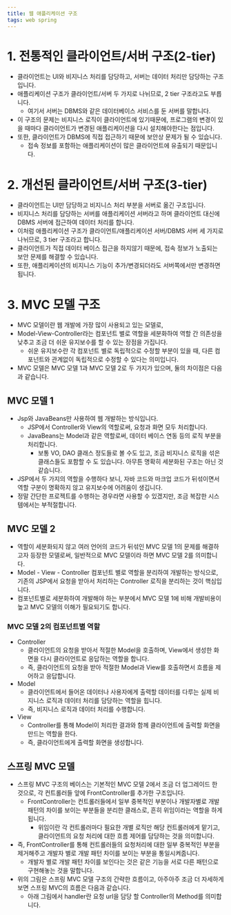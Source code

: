 ```yaml
---
title: 웹 애플리케이션 구조
tags: web spring
---
```


# 1. 전통적인 클라이언트/서버 구조(2-tier)

- 클라이언트는 UI와 비지니스 처리를 담당하고, 서버는 데이터 처리만 담당하는 구조입니다.
- 애플리케이션 구조가 클라이언트/서버 두 가지로 나뉘므로, 2 tier 구조라고도 부릅니다.
  - 여기서 서버는 DBMS와 같은 데이터베이스 서비스를 둔 서버를 말합니다.
- 이 구조의 문제는 비지니스 로직이 클라이언트에 있기때문에, 프로그램의 변경이 있을 때마다 클라이언트가 변경된 애플리케이션을 다시 설치해야한다는 점입니다.
- 또한, 클라이언트가 DBMS에 직접 접근하기 때문에 보안상 문제가 될 수 있습니다.
  - 접속 정보를 포함하는 애플리케이션이 많은 클라이언트에 유출되기 때문입니다.

# 2. 개선된 클라이언트/서버 구조(3-tier)

- 클라이언트는 UI만 담당하고 비지니스 처리 부분을 서버로 옮긴 구조입니다.
- 비지니스 처리를 담당하는 서버를 애플리케이션 서버라고 하며 클라이언트 대신에 DBMS 서버에 접근하여 데이터 처리를 합니다.
- 이처럼 애플리케이션 구조가 클라이언트/애플리케이션 서버/DBMS 서버 세 가지로 나뉘므로, 3 tier 구조라고 합니다.
- 클라이언트가 직접 데이터 베이스 접근을 하지않기 때문에, 접속 정보가 노출되는 보안 문제를 해결할 수 있습니다.
- 또한, 애플리케이션의 비지니스 기능이 추가/변경되더라도 서버쪽에서만 변경하면 됩니다.

# 3. MVC 모델 구조

- MVC 모델이란 웹 개발에 가장 많이 사용되고 있는 모델로,
- Model-View-Controller라는 컴포넌트 별로 역할을 세분화하여 역할 간 의존성을 낮추고 조금 더 쉬운 유지보수를 할 수 있는 장점을 가집니다.
  - 쉬운 유지보수란 각 컴포넌트 별로 독립적으로 수정할 부분이 있을 때, 다른 컴포넌트와 관계없이 독립적으로 수정할 수 있다는 의미입니다.
- MVC 모델은 MVC 모델 1과 MVC 모델 2로 두 가지가 있으며, 둘의 차이점은 다음과 같습니다.

## MVC 모델 1

- Jsp와 JavaBeans만 사용하여 웹 개발하는 방식입니다.
  - JSP에서 Controller와 View의 역할로써, 요청과 화면 모두 처리합니다.
  - JavaBeans는 Model과 같은 역할로써, 데이터 베이스 연동 등의 로직 부분을 처리합니다.
    - 보통 VO, DAO 클래스 정도들로 볼 수도 있고, 조금 비지니스 로직을 섞은 클래스들도 포함할 수 도 있습니다. 아무튼 명확히 세분화된 구조는 아닌 것 같습니다.
- JSP에서 두 가지의 역할을 수행하다 보니, 자바 코드와 마크업 코드가 뒤섞이면서 역할 구분이 명확하지 않고 유지보수에 어려움이 생깁니다.
- 정말 간단한 프로젝트를 수행하는 경우라면 사용할 수 있겠지만, 조금 복잡한 시스템에서는 부적절합니다.

## MVC 모델 2

- 역할이 세분화되지 않고 여러 언어의 코드가 뒤섞인 MVC 모델 1의 문제를 해결하고자 등장한 모델로써, 일반적으로 MVC 모델이라 하면 MVC 모델 2를 의미합니다.
- Model - View - Controller 컴포넌트 별로 역할을 분리하여 개발하는 방식으로, 기존의 JSP에서 요청을 받아서 처리하는 Controller 로직을 분리하는 것이 핵심입니다.
- 컴포넌트별로 세분화하여 개발해야 하는 부분에서 MVC 모델 1에 비해 개발비용이 높고 MVC 모델의 이해가 필요되기도 합니다.

### MVC 모델 2의 컴포넌트별 역할

- Controller
  - 클라이언트의 요청을 받아서 적절한 Model을 호출하며, View에서 생성한 화면을 다시 클라이언트로 응답하는 역할을 합니다.
  - 즉, 클라이언트의 요청을 받아 적절한 Model과 View를 호출하면서 흐름을 제어하고 응답합니다.
- Model
  - 클라이언트에서 들어온 데이터나 사용자에게 출력할 데이터를 다루는 실제 비지니스 로직과 데이터 처리를 담당하는 역할을 힙니다.
  - 즉, 비지니스 로직과 데이터 처리를 수행합니다.
- View
  - Controller를 통해 Model이 처리한 결과와 함께 클라이언트에 출력할 화면을 만드는 역할을 한다.
  - 즉, 클라이언트에게 출력할 화면을 생성합니다.

## 스프링 MVC 모델

- 스프링 MVC 구조의 베이스는 기본적인 MVC 모델 2에서 조금 더 업그레이드 한 것으로, 각 컨트롤러들 앞에 FrontController를 추가한 구조입니다.
  - FrontController는 컨트롤러들에서 일부 중복적인 부분이나 개발자별로 개발 패턴의 차이를 보이는 부분들을 분리한 클래스로, 흔히 위임이라는 역할을 하게됩니다.
    - 위임이란 각 컨트롤러마다 필요한 개별 로직만 해당 컨트롤러에게 맡기고, 클라이언트의 요청 처리에 대한 흐름 제어를 담당하는 것을 의미합니다.
- 즉, FrontController를 통해 컨트롤러들의 요청처리에 대한 일부 중복적인 부분을 제거해주고 개발자 별로 개발 패턴 차이를 보이는 부분을 통일시켜줍니다.
  - 개발자 별로 개발 패턴 차이를 보인다는 것은 같은 기능을 서로 다른 패턴으로 구현해놓는 것을 말합니다.
- 위의 그림은 스프링 MVC 모델 구조의 간략한 흐름이고, 아주아주 조금 더 자세하게 보면 스프링 MVC의 흐름은 다음과 같습니다.
  - 아래 그림에서 handler란 요청 url을 담당 할 Controller의 Method를 의미합니다.
